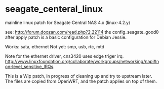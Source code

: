 # seagate_centeral_linux
mainline linux patch for Seagate Central NAS 4.x (linux-4.2.y)

see: http://forum.doozan.com/read.php?2,22114
the config_seagate_good0 after apply patch is a basic configuration for Debian Jessie.

Works: sata, ethernet
Not yet: smp, usb, rtc, mtd

Note for the ethernet driver, cns3420 uses edge triger irq.
http://www.linuxfoundation.org/collaborate/workgroups/networking/napi#non-level_sensitive_IRQs

This is a Wip patch, in progress of cleaning up and try to upstream later.
The files are copied from OpenWRT, and the patch applies on top of them.
